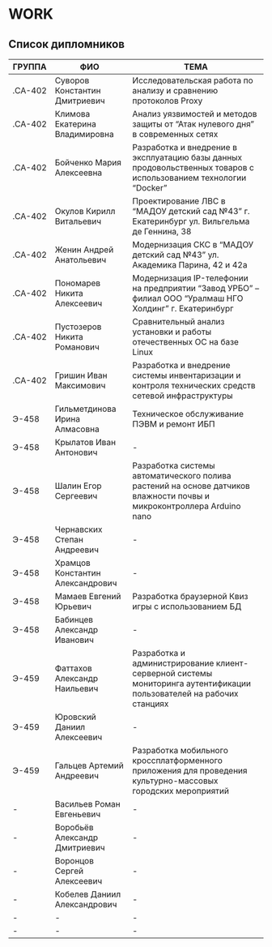# WORK
## Список дипломников

|ГРУППА|ФИО|ТЕМА|
|---|---|---|
|.СА-402|Суворов Константин Дмитриевич|Исследовательская работа по анализу и сравнению протоколов Proxy|
|.СА-402|Климова Екатерина Владимировна|Анализ уязвимостей и методов защиты от “Атак нулевого дня” в современных сетях|
|.СА-402|Бойченко Мария Алексеевна|Разработка и внедрение в эксплуатацию базы данных продовольственных товаров с использованием технологии “Docker”|
|.СА-402|Окулов Кирилл Витальевич|Проектирование ЛВС в “МАДОУ детский сад №43” г. Екатеринбург ул. Вильгельма де Геннина, 38|
|.СА-402|Женин Андрей Анатольевич|Модернизация СКС в “МАДОУ детский сад №43” ул. Академика Парина, 42 и 42а|
|.СА-402|Пономарев Никита Алексеевич|Модернизация IP-телефонии на предприятии “Завод УРБО” – филиал ООО “Уралмаш НГО Холдинг” г. Екатеринбург|
|.СА-402|Пустозеров Никита Романович|Сравнительный анализ установки и работы отечественных ОС на базе Linux|
|.СА-402|Гришин Иван Максимович|Разработка и внедрение системы инвентаризации и контроля технических средств сетевой инфраструктуры|
|Э-458|Гильметдинова Ирина Алмасовна|Техническое обслуживание ПЭВМ и ремонт ИБП|
|Э-458|Крылатов Иван Антонович|-|
|Э-458|Шалин Егор Сергеевич|Разработка системы автоматического полива растений на основе датчиков влажности почвы и микроконтроллера  Arduino nano|
|Э-458|Чернавских Степан Андреевич|-|
|Э-458|Храмцов Константин Александрович|-|
|Э-458|Мамаев Евгений Юрьевич|Разработка браузерной Квиз игры с использованием БД|
|Э-458|Бабинцев Александр Иванович|-|
|Э-459|Фаттахов Александр Наильевич|Разработка и администрирование клиент-серверной системы мониторинга аутентификации пользователей на рабочих станциях|
|Э-459|Юровский Даниил Алексеевич|-|
|Э-459|Гальцев Артемий Андреевич|Разработка мобильного кроссплатформенного приложения для проведения культурно-массовых городских мероприятий|
|-|Васильев Роман Евгеньевич|-|
|-|Воробьёв Александр Дмитриевич|-|
|-|Воронцов Сергей Алексеевич|-|
|-|Кобелев Даниил Александрович|-|
|-|-|-|
|-|-|-|